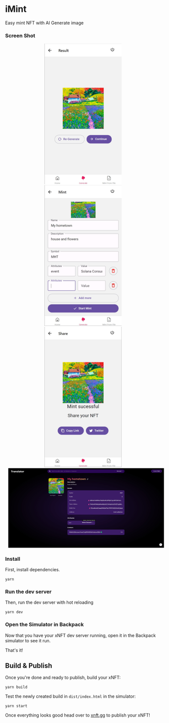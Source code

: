 # iMint

Easy mint NFT with AI Generate image

### Screen Shot
<div style="text-align:center;">
    <img src="./assets/screen%20shot/photo_6089104809648044659_w.jpg" alt="..." width="250" style="margin: 0 10px;" />
    <img src="./assets/screen%20shot/photo_6089104809648044660_w.jpg" alt="..." width="250" style="margin: 0 10px;" />
    <img src="./assets/screen%20shot/photo_6089104809648044663_w.jpg" alt="..." width="250" style="margin: 0 10px;" />
</div>
<img src="./assets/screen%20shot/photo_6089104809648044667_w.jpg" alt="..." style="margin: 0 10px;" />


### Install

First, install dependencies.

```
yarn
```

### Run the dev server

Then, run the dev server with hot reloading

```
yarn dev
```

### Open the Simulator in Backpack

Now that you have your xNFT dev server running, open it in the Backpack simulator to see it run.

That's it!


## Build & Publish

Once you're done and ready to publish, build your xNFT:

```
yarn build
```

Test the newly created build in `dist/index.html` in the simulator:

```
yarn start
```

Once everything looks good head over to [xnft.gg](https://www.xnft.gg) to publish your xNFT!
